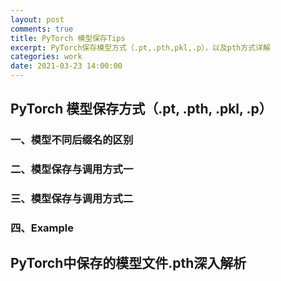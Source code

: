 ```yaml
---
layout: post
comments: true
title: PyTorch 模型保存Tips
excerpt: PyTorch保存模型方式（.pt,.pth,pkl,.p），以及pth方式详解
categories: work
date: 2021-03-23 14:00:00
---
```


## PyTorch 模型保存方式（.pt, .pth, .pkl, .p）

### 一、模型不同后缀名的区别

### 二、模型保存与调用方式一

### 三、模型保存与调用方式二

### 四、Example

## PyTorch中保存的模型文件.pth深入解析